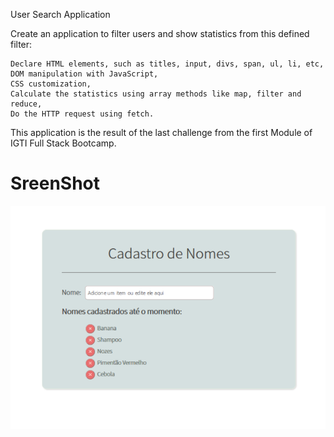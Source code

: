 


User Search Application 

Create an application to filter users and show statistics from this defined filter:

    Declare HTML elements, such as titles, input, divs, span, ul, li, etc,
    DOM manipulation with JavaScript,
    CSS customization,
    Calculate the statistics using array methods like map, filter and reduce,
    Do the HTTP request using fetch.

This application is the result of the last challenge from the first Module of IGTI Full Stack Bootcamp.

# SreenShot

![To Do List](https://github.com/CINPIS/IGTIFullStackBootcamp/blob/master/Mod%20I/Cadastro-Nomes/todo.png?raw=true "Optional Title")
